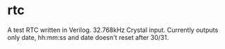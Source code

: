 # rtc
A test RTC written in Verilog. 32.768kHz Crystal input. Currently outputs only date, hh:mm:ss and date doesn't reset after 30/31.
